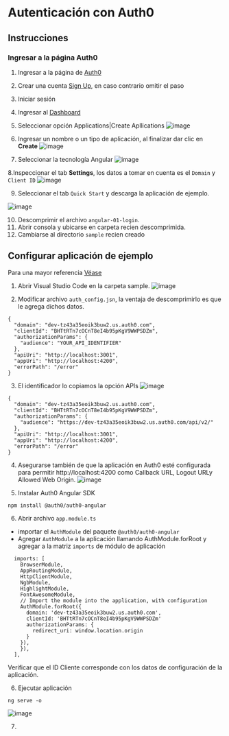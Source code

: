 # Autenticación con Auth0

## Instrucciones
### Ingresar a la página Auth0
1. Ingresar a la página de [Auth0](https://auth0.com/)
2. Crear una cuenta [Sign Up](https://auth0.com/signup?place=header&type=button&text=sign%20up), en caso contrario omitir el paso
3. Iniciar sesión
4. Ingresar al [Dashboard](https://manage.auth0.com/dashboard)
5. Seleccionar opción Applications|Create Apllications
![image](https://user-images.githubusercontent.com/8560750/215930625-502680e0-a889-4e88-8eee-49b643f3a242.png)

6. Ingresar un nombre o un tipo de aplicación, al finalizar dar clic en **Create**
![image](https://user-images.githubusercontent.com/8560750/215930810-08fae125-3520-46a1-97fc-dbe4aa7ca362.png)

7. Seleccionar la tecnología Angular
![image](https://user-images.githubusercontent.com/8560750/215931012-8e6d3d7c-c38f-46ec-bf9c-54d5bd01c893.png)

8.Inspeccionar el tab **Settings**, los datos a tomar en cuenta es el `Domain` y `Client ID`
![image](https://user-images.githubusercontent.com/8560750/215931174-709ccab1-1c08-478e-99e4-97de22bc8645.png)

9. Seleccionar el tab `Quick Start` y descarga la aplicación de ejemplo.

![image](https://user-images.githubusercontent.com/8560750/215931777-62c54266-42d2-421d-8c7b-cd8d957c870b.png)

10. Descomprimir el archivo `angular-01-login`.
11. Abrir consola y ubicarse en carpeta recien descomprimida.
12. Cambiarse al directorio `sample` recien creado

## Configurar aplicación de ejemplo
Para una mayor referencia [Véase](https://github.com/auth0-samples/auth0-angular-samples)

1. Abrir Visual Studio Code en la carpeta sample.
![image](https://user-images.githubusercontent.com/8560750/215932467-f58472a6-bd5d-44b7-a361-e5955133d093.png)

2. Modificar archivo `auth_config.jsn`, la ventaja de descomprimirlo es que le agrega dichos datos.
~~~
{
  "domain": "dev-tz43a35eoik3buw2.us.auth0.com",
  "clientId": "BHTtRTn7cOCnT8eI4b95pKgV9WWPSDZm",
  "authorizationParams": {
    "audience": "YOUR_API_IDENTIFIER"
  },
  "apiUri": "http://localhost:3001",
  "appUri": "http://localhost:4200",
  "errorPath": "/error"
}
~~~

3. El identificador lo copiamos la opción APIs
![image](https://user-images.githubusercontent.com/8560750/215933107-b944c3c2-4169-45d6-b429-de6a9d41dda5.png)

~~~
{
  "domain": "dev-tz43a35eoik3buw2.us.auth0.com",
  "clientId": "BHTtRTn7cOCnT8eI4b95pKgV9WWPSDZm",
  "authorizationParams": {
    "audience": "https://dev-tz43a35eoik3buw2.us.auth0.com/api/v2/"
  },
  "apiUri": "http://localhost:3001",
  "appUri": "http://localhost:4200",
  "errorPath": "/error"
}
~~~

4. Asegurarse también de que la aplicación en Auth0 esté configurada para permitir http://localhost:4200 como Callback URL, Logout URLy Allowed Web Origin.
![image](https://user-images.githubusercontent.com/8560750/215933563-475aa443-4484-4106-ade9-2bb3ef5429b6.png)

5. Instalar Auth0 Angular SDK
~~~
npm install @auth0/auth0-angular
~~~

6. Abrir archivo `app.module.ts`
- importar el `AuthModule` del paquete `@auth0/auth0-angular`
- Agregar `AuthModule` a la aplicación llamando AuthModule.forRoot y agregar a la matriz `imports` de módulo de aplicación 

~~~
  imports: [
    BrowserModule,
    AppRoutingModule,
    HttpClientModule,
    NgbModule,
    HighlightModule,
    FontAwesomeModule,
    // Import the module into the application, with configuration
    AuthModule.forRoot({
      domain: 'dev-tz43a35eoik3buw2.us.auth0.com',
      clientId: 'BHTtRTn7cOCnT8eI4b95pKgV9WWPSDZm'
      authorizationParams: {
        redirect_uri: window.location.origin
      }
    }),
    }),
  ],
~~~

Verificar que el ID Cliente corresponde con los datos de configuración de la aplicación.

6. Ejecutar aplicación
~~~
ng serve -o
~~~

![image](https://user-images.githubusercontent.com/8560750/215934263-bb0e0973-d821-4cfb-a94b-9e6c0b7da25d.png)

7. 









